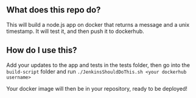 ## What does this repo do? 

This will build a node.js app on docker that returns a message and a unix timestamp.  It will test it, and then push it to dockerhub.

## How do I use this?

Add your updates to the app and tests in the tests folder, then go into the `build-script` folder and run `./JenkinsShouldDoThis.sh <your dockerhub username>`

Your docker image will then be in your repository, ready to be deployed!
